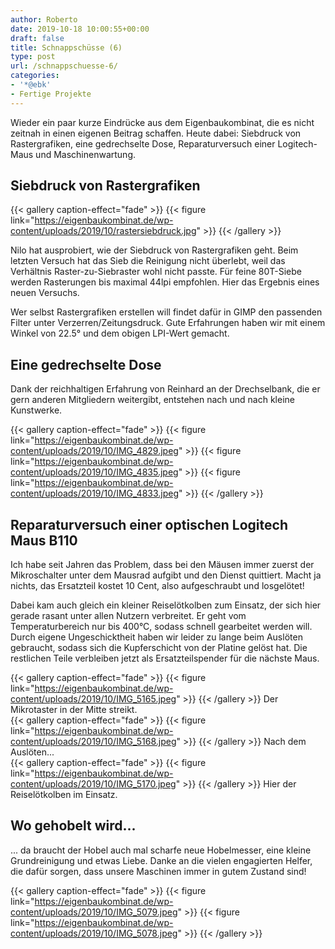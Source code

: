 ```yaml
---
author: Roberto
date: 2019-10-18 10:00:55+00:00
draft: false
title: Schnappschüsse (6)
type: post
url: /schnappschuesse-6/
categories:
- '*@ebk'
- Fertige Projekte
---
```





Wieder ein paar kurze Eindrücke aus dem Eigenbaukombinat, die es nicht zeitnah in einen eigenen Beitrag schaffen. Heute dabei: Siebdruck von Rastergrafiken, eine gedrechselte Dose, Reparaturversuch einer Logitech-Maus und Maschinenwartung.





<!-- more -->





## Siebdruck von Rastergrafiken





{{< gallery caption-effect="fade" >}}
{{< figure link="https://eigenbaukombinat.de/wp-content/uploads/2019/10/rastersiebdruck.jpg" >}}
{{< /gallery >}}





Nilo hat ausprobiert, wie der Siebdruck von Rastergrafiken geht. Beim letzten Versuch hat das Sieb die Reinigung nicht überlebt, weil das Verhältnis Raster-zu-Siebraster wohl nicht passte. Für feine 80T-Siebe werden Rasterungen bis maximal 44lpi empfohlen. Hier das Ergebnis eines neuen Versuchs. 







Wer selbst Rastergrafiken erstellen will findet dafür in GIMP den passenden Filter unter Verzerren/Zeitungsdruck. Gute Erfahrungen haben wir mit einem Winkel von 22.5° und dem obigen LPI-Wert gemacht.







## Eine gedrechselte Dose







Dank der reichhaltigen Erfahrung von Reinhard an der Drechselbank, die er gern anderen Mitgliedern weitergibt, entstehen nach und nach kleine Kunstwerke.





  {{< gallery caption-effect="fade" >}}
{{< figure link="https://eigenbaukombinat.de/wp-content/uploads/2019/10/IMG_4829.jpeg" >}}
{{< figure link="https://eigenbaukombinat.de/wp-content/uploads/2019/10/IMG_4835.jpeg" >}}
{{< figure link="https://eigenbaukombinat.de/wp-content/uploads/2019/10/IMG_4833.jpeg" >}}
{{< /gallery >}}





## Reparaturversuch einer optischen Logitech Maus B110







Ich habe seit Jahren das Problem, dass bei den Mäusen immer zuerst der Mikroschalter unter dem Mausrad aufgibt und den Dienst quittiert. Macht ja nichts, das Ersatzteil kostet 10 Cent, also aufgeschraubt und losgelötet!







Dabei kam auch gleich ein kleiner Reiselötkolben zum Einsatz, der sich hier gerade rasant unter allen Nutzern verbreitet. Er geht vom Temperaturbereich nur bis 400°C, sodass schnell gearbeitet werden will. Durch eigene Ungeschicktheit haben wir leider zu lange beim Auslöten gebraucht, sodass sich die Kupferschicht von der Platine gelöst hat. Die restlichen Teile verbleiben jetzt als Ersatzteilspender für die nächste Maus.





  {{< gallery caption-effect="fade" >}}
{{< figure link="https://eigenbaukombinat.de/wp-content/uploads/2019/10/IMG_5165.jpeg" >}}
{{< /gallery >}}
Der Mikrotaster in der Mitte streikt.  
{{< gallery caption-effect="fade" >}}
{{< figure link="https://eigenbaukombinat.de/wp-content/uploads/2019/10/IMG_5168.jpeg" >}}
{{< /gallery >}}
Nach dem Auslöten...  
{{< gallery caption-effect="fade" >}}
{{< figure link="https://eigenbaukombinat.de/wp-content/uploads/2019/10/IMG_5170.jpeg" >}}
{{< /gallery >}}
Hier der Reiselötkolben im Einsatz.





## Wo gehobelt wird...







... da braucht der Hobel auch mal scharfe neue Hobelmesser, eine kleine Grundreinigung und etwas Liebe. Danke an die vielen engagierten Helfer, die dafür sorgen, dass unsere Maschinen immer in gutem Zustand sind!





  {{< gallery caption-effect="fade" >}}
{{< figure link="https://eigenbaukombinat.de/wp-content/uploads/2019/10/IMG_5079.jpeg" >}}
{{< figure link="https://eigenbaukombinat.de/wp-content/uploads/2019/10/IMG_5078.jpeg" >}}
{{< /gallery >}}


